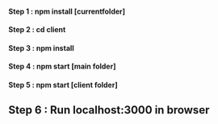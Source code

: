 

#### Step 1 : npm install [currentfolder]
#### Step 2 : cd client
#### Step 3 : npm install
#### Step 4 : npm start [main folder]
#### Step 5 : npm start [client folder]

## Step 6 : Run localhost:3000 in browser
